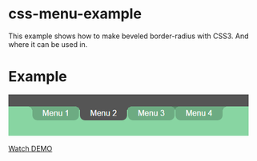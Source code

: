 # css-menu-example
This example shows how to make beveled border-radius with CSS3.
And where it can be used in.

# Example

[![css-menu-example](https://github.com/antontemchenko/css-menu-example/blob/master/css-menu-example.png)](http://anton.temchenko.com.ua/dev/css-menu-example.html)

[Watch DEMO](http://anton.temchenko.com.ua/dev/css-menu-example)
